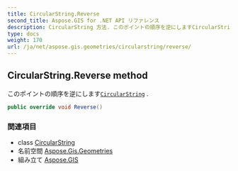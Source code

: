 ```yaml
---
title: CircularString.Reverse
second_title: Aspose.GIS for .NET API リファレンス
description: CircularString 方法. このポイントの順序を逆にしますCircularString .
type: docs
weight: 170
url: /ja/net/aspose.gis.geometries/circularstring/reverse/
---
```

## CircularString.Reverse method

このポイントの順序を逆にします[`CircularString`](../) .

```csharp
public override void Reverse()
```

### 関連項目

* class [CircularString](../)
* 名前空間 [Aspose.Gis.Geometries](../../circularstring/)
* 組み立て [Aspose.GIS](../../../)


